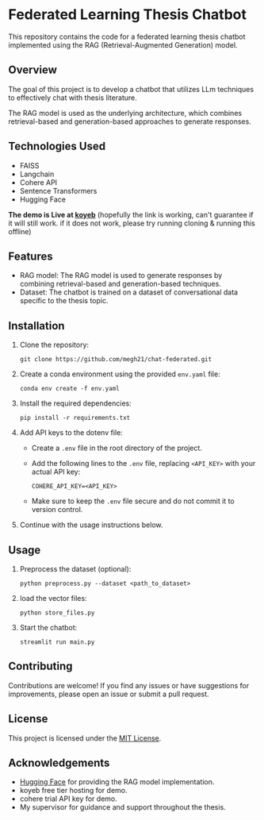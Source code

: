# Federated Learning Thesis Chatbot

This repository contains the code for a federated learning thesis chatbot implemented using the RAG (Retrieval-Augmented Generation) model.

## Overview

The goal of this project is to develop a chatbot that utilizes LLm techniques to effectively chat with thesis literature.

The RAG model is used as the underlying architecture, which combines retrieval-based and generation-based approaches to generate responses.

## Technologies Used

- FAISS 
- Langchain
- Cohere API
- Sentence Transformers
- Hugging Face


**The demo is Live at [koyeb](https://chatfederated-megh.koyeb.app/)**
(hopefully the link is working, can't guarantee if it will still work. if it does not work, please try running cloning & running this offline)

## Features
- RAG model: The RAG model is used to generate responses by combining retrieval-based and generation-based techniques.
- Dataset: The chatbot is trained on a dataset of conversational data specific to the thesis topic.

## Installation

1. Clone the repository:

    ```shell
    git clone https://github.com/megh21/chat-federated.git
    ```
2. Create a conda environment using the provided `env.yaml` file:

    ```shell
    conda env create -f env.yaml
    ```
3. Install the required dependencies:

    ```shell
    pip install -r requirements.txt
    ```

4. Add API keys to the dotenv file:
    - Create a `.env` file in the root directory of the project.
    - Add the following lines to the `.env` file, replacing `<API_KEY>` with your actual API key:

        ```plaintext
        COHERE_API_KEY=<API_KEY>
        ```

    - Make sure to keep the `.env` file secure and do not commit it to version control.

5. Continue with the usage instructions below.


## Usage

1. Preprocess the dataset (optional):

    ```shell
    python preprocess.py --dataset <path_to_dataset>
    ```

2. load the vector files:

    ```shell
    python store_files.py
    ```

3. Start the chatbot:

    ```shell
    streamlit run main.py
    ```

## Contributing

Contributions are welcome! If you find any issues or have suggestions for improvements, please open an issue or submit a pull request.

## License

This project is licensed under the [MIT License](LICENSE).

## Acknowledgements

- [Hugging Face](https://huggingface.co/) for providing the RAG model implementation.
- koyeb free tier hosting for demo.
- cohere trial API key for demo.
- My supervisor for guidance and support throughout the thesis.
